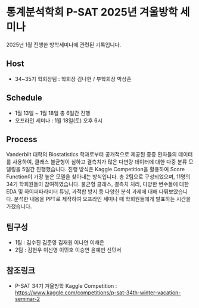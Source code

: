 # 통계분석학회 P-SAT 2025년 겨울방학 세미나
2025년 1월 진행한 방학세미나에 관련된 기록입니다.

## Host
* 34~35기 학회장팀 : 학회장 김나현 / 부학회장 박상훈
## Schedule

* 1월 13일 ~ 1월 18일 총 6일간 진행
* 오프라인 세미나 : 1월 18일(토) 오후 6시
## Process

Vanderbilt 대학의 Biostatistics 학과로부터 공개적으로 제공된 중증 환자들의 데이터를 사용하여, 클래스 불균형이 심하고 결측치가 많은 다변량 데이터에 대한 다중 분류 모델링을 5일간 진행했습니다.
진행 방식은 Kaggle Competition을 활용하여 Score Function이 가장 높은 모델을 찾아내는 방식입니다. 총 2팀으로 구성되었으며, 11명의 34기 학회원들이 참여하였습니다. 불균형 클래스, 결측치 처리, 다양한 변수들에 대한 EDA 및 하이퍼파라미터 튜닝, 과적합 방지 등 다양한 분석 과제에 대해 다뤄보았습니다. 분석한 내용을 PPT로 제작하여 오프라인 세미나 때 학회원들에게 발표하는 시간을 가졌습니다.

## 팀구성

* 1팀 : 김수진 김준영 김재원 이나연 이채은
* 2팀 : 김현우 이신영 이민호 이승연 윤예빈 신민서
  
## 참조링크

* P-SAT 34기 겨울방학 Kaggle Competition :
https://www.kaggle.com/competitions/p-sat-34th-winter-vacation-seminar-2
